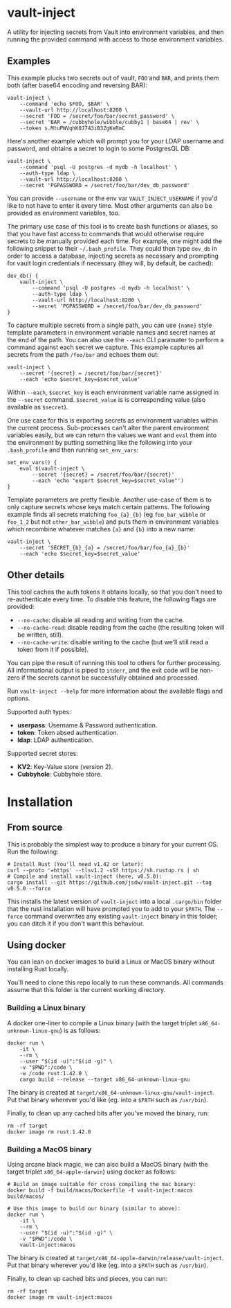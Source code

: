 # vault-inject

A utility for injecting secrets from Vault into environment variables, and then running the provided command with access to those environment variables.

## Examples

This example plucks two secrets out of vault, `FOO` and `BAR`, and prints them both (after base64 encoding and reversing BAR):

```
vault-inject \
    --command 'echo $FOO, $BAR' \
    --vault-url http://localhost:8200 \
    --secret 'FOO = /secret/foo/bar/secret_password' \
    --secret 'BAR = /cubbyhole/wibble/cubby1 | base64 | rev' \
    --token s.MtuPWVqhK0J743iB3ZgKeRmC
```

Here's another example which will prompt you for your LDAP username and password, and obtains a secret to login to some PostgresQL DB:

```
vault-inject \
    --command 'psql -U postgres -d mydb -h localhost' \
    --auth-type ldap \
    --vault-url http://localhost:8200 \
    --secret 'PGPASSWORD = /secret/foo/bar/dev_db_password'
```

You can provide `--username` or the env var `VAULT_INJECT_USERNAME` if you'd like to not have to enter it every time. Most other arguments can also be provided as environment variables, too.

The primary use case of this tool is to create bash functions or aliases, so that you have fast access to commands that would otherwise require secrets to be manually provided each time. For example, one might add the following snippet to their `~/.bash_profile`. They could then type `dev_db` in order to access a database, injecting secrets as necessary and prompting for vault login credentials if necessary (they will, by default, be cached):

```
dev_db() {
    vault-inject \
        --command 'psql -U postgres -d mydb -h localhost' \
        --auth-type ldap \
        --vault-url http://localhost:8200 \
        --secret 'PGPASSWORD = /secret/foo/bar/dev_db_password'
}
```

To capture multiple secrets from a single path, you can use `{name}` style template parameters in environment variable names and secret names at the end of the path. You can also use the `--each` CLI paramater to perform a command against each secret we capture. This example captures all secrets from the path `/foo/bar` and echoes them out:

```
vault-inject \
    --secret '{secret} = /secret/foo/bar/{secret}'
    --each 'echo $secret_key=$secret_value'
```

Within `--each`, `$secret_key` is each environment variable name assigned in the `--secret` command. `$secret_value` is is corresponding value (also available as `$secret`).

One use case for this is exporting secrets as environment variables within the current process. Sub-processes can't alter the parent environment variables easily, but we can return the values we want and `eval` them into the environment by putting something like the following into your `.bash_profile` and then running `set_env_vars`:

```
set_env_vars() {
    eval $(vault-inject \
        --secret '{secret} = /secret/foo/bar/{secret}'
        --each 'echo "export $secret_key=$secret_value"')
}
```

Template parameters are pretty flexible. Another use-case of them is to only capture secrets whose keys match certain patterns. The following example finds all secrets matching `foo_{a}_{b}` (eg `foo_bar_wibble` or `foo_1_2` but not `other_bar_wibble`) and puts them in environment variables which recombine whatever matches `{a}` and `{b}` into a new name:

```
vault-inject \
    --secret 'SECRET_{b}_{a} = /secret/foo/bar/foo_{a}_{b}'
    --each 'echo $secret_key=$secret_value'
```

## Other details

This tool caches the auth tokens it obtains locally, so that you don't need to re-authenticate every time. To disable this feature, the following flags are provided:
- `--no-cache`: disable all reading and writing from the cache.
- `--no-cache-read`: disable reading from the cache (the resulting token will be written, still).
- `--no-cache-write`: disable writing to the cache (but we'll still read a token from it if possible).

You can pipe the result of running this tool to others for further processing. All informational output is piped to `stderr`, and the exit code will be non-zero if the secrets cannot be successfully obtained and processed.

Run `vault-inject --help` for more information about the available flags and options.

Supported auth types:
- **userpass**: Username & Password authentication.
- **token**: Token absed authentication.
- **ldap**: LDAP authentication.

Supported secret stores:
- **KV2**: Key-Value store (version 2).
- **Cubbyhole**: Cubbyhole store.

# Installation

## From source

This is probably the simplest way to produce a binary for your current OS. Run the following:

```
# Install Rust (You'll need v1.42 or later):
curl --proto '=https' --tlsv1.2 -sSf https://sh.rustup.rs | sh
# Compile and install vault-inject (here, v0.5.0):
cargo install --git https://github.com/jsdw/vault-inject.git --tag v0.5.0 --force
```

This installs the latest version of `vault-inject` into a local `.cargo/bin` folder that the rust installation will have prompted you to add to your `$PATH`. The `--force` command overwrites any existing `vault-inject` binary in this folder; you can ditch it if you don't want this behaviour.

## Using docker

You can lean on docker images to build a Linux or MacOS binary without installing Rust locally.

You'll need to clone this repo locally to run these commands. All commands assume that this folder is the current working directory.

### Building a Linux binary

A docker one-liner to compile a Linux binary (with the target triplet `x86_64-unknown-linux-gnu`) is as follows:

```
docker run \
    -it \
    --rm \
    --user "$(id -u)":"$(id -g)" \
    -v "$PWD":/code \
    -w /code rust:1.42.0 \
    cargo build --release --target x86_64-unknown-linux-gnu
```

The binary is created at `target/x86_64-unknown-linux-gnu/vault-inject`. Put that binary wherever you'd like (eg. into a `$PATH` such as `/usr/bin`).

Finally, to clean up any cached bits after you've moved the binary, run:

```
rm -rf target
docker image rm rust:1.42.0
```

### Building a MacOS binary

Using arcane black magic, we can also build a MacOS binary (with the target triplet `x86_64-apple-darwin`) using docker as follows:

```
# Build an image suitable for cross compiling the mac binary:
docker build -f build/macos/Dockerfile -t vault-inject:macos build/macos/

# Use this image to build our binary (similar to above):
docker run \
    -it \
    --rm \
    --user "$(id -u)":"$(id -g)" \
    -v "$PWD":/code \
    vault-inject:macos
```

The binary is created at `target/x86_64-apple-darwin/release/vault-inject`. Put that binary wherever you'd like (eg. into a `$PATH` such as `/usr/bin`).

Finally, to clean up cached bits and pieces, you can run:

```
rm -rf target
docker image rm vault-inject:macos
```
